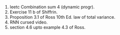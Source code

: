 1. leetc Combination sum 4 (dynamic progr).
2. Exercise 11 b of Shiffrin.
3. Proposition 3.1 of Ross 10th Ed. law of total variance.
4. RNN cursed video.
5. section 4.6 upto example 4.3 of Ross.
